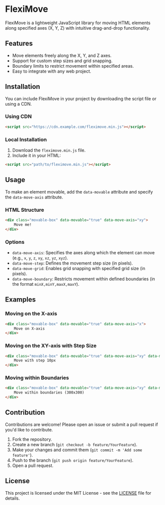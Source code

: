 # FlexiMove

FlexiMove is a lightweight JavaScript library for moving HTML elements along specified axes (X, Y, Z) with intuitive drag-and-drop functionality.

## Features
- Move elements freely along the X, Y, and Z axes.
- Support for custom step sizes and grid snapping.
- Boundary limits to restrict movement within specified areas.
- Easy to integrate with any web project.

## Installation

You can include FlexiMove in your project by downloading the script file or using a CDN. 

### Using CDN
```html
<script src="https://cdn.example.com/fleximove.min.js"></script>
```

### Local Installation
1. Download the `fleximove.min.js` file.
2. Include it in your HTML:
```html
<script src="path/to/fleximove.min.js"></script>
```

## Usage

To make an element movable, add the `data-movable` attribute and specify the `data-move-axis` attribute.

### HTML Structure
```html
<div class="movable-box" data-movable="true" data-move-axis="xy">
    Move me!
</div>
```

### Options
- `data-move-axis`: Specifies the axes along which the element can move (e.g., `x`, `y`, `z`, `xy`, `xz`, `yz`, `xyz`).
- `data-move-step`: Defines the movement step size (in pixels).
- `data-move-grid`: Enables grid snapping with specified grid size (in pixels).
- `data-move-boundary`: Restricts movement within defined boundaries (in the format `minX,minY,maxX,maxY`).

## Examples

### Moving on the X-axis
```html
<div class="movable-box" data-movable="true" data-move-axis="x">
    Move on X-axis
</div>
```

### Moving on the XY-axis with Step Size
```html
<div class="movable-box" data-movable="true" data-move-axis="xy" data-move-step="10">
    Move with step 10px
</div>
```

### Moving within Boundaries
```html
<div class="movable-box" data-movable="true" data-move-axis="xy" data-move-boundary="0,0,300,300">
    Move within boundaries (300x300)
</div>
```

## Contribution

Contributions are welcome! Please open an issue or submit a pull request if you'd like to contribute.

1. Fork the repository.
2. Create a new branch (`git checkout -b feature/YourFeature`).
3. Make your changes and commit them (`git commit -m 'Add some feature'`).
4. Push to the branch (`git push origin feature/YourFeature`).
5. Open a pull request.

## License

This project is licensed under the MIT License - see the [LICENSE](LICENSE) file for details.
